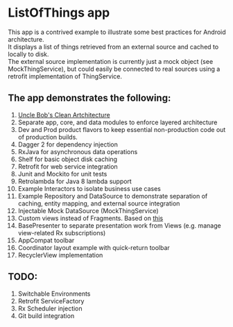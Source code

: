 # ListOfThings app
This app is a contrived example to illustrate some best practices for Android architecture.  
It displays a list of things retrieved from an external source and cached to locally to disk.  
The external source implementation is currently just a mock object (see MockThingService), 
but could easily be connected to real sources using a retrofit implementation of ThingService.

  
 
## The app demonstrates the following:
1. [Uncle Bob's Clean Artchitecture](https://blog.8thlight.com/uncle-bob/2012/08/13/the-clean-architecture.html)
2. Separate app, core, and data modules to enforce layered architecture 
2. Dev and Prod product flavors to keep essential non-production code out of production builds. 
3. Dagger 2 for dependency injection
4. RxJava for asynchronous data operations
5. Shelf for basic object disk caching
6. Retrofit for web service integration
7. Junit and Mockito for unit tests
8. Retrolambda for Java 8 lambda support
2. Example Interactors to isolate business use cases
2. Example Repository and DataSource to demonstrate separation of caching, entity mapping, and external source integration
2. Injectable Mock DataSource (MockThingService)
9. Custom views instead of Fragments.  Based on [this](https://corner.squareup.com/2014/10/advocating-against-android-fragments.html) 
10. BasePresenter to separate presentation work from Views (e.g. manage view-related Rx subscriptions)
10. AppCompat toolbar
11. Coordinator layout example with quick-return toolbar
12. RecyclerView implementation



##  TODO:
1. Switchable Environments
2. Retrofit ServiceFactory
3. Rx Scheduler injection
4. Git build integration


